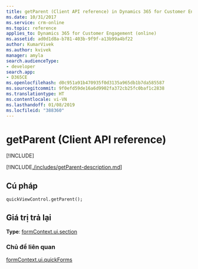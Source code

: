 ```yaml
---
title: getParent (Client API reference) in Dynamics 365 for Customer Engagement| MicrosoftDocs
ms.date: 10/31/2017
ms.service: crm-online
ms.topic: reference
applies_to: Dynamics 365 for Customer Engagement (online)
ms.assetid: ad0d1d8a-b781-403b-9f9f-a13b99a4bf22
author: KumarVivek
ms.author: kvivek
manager: amyla
search.audienceType:
- developer
search.app:
- D365CE
ms.openlocfilehash: d0c951a91b470935f0d3135a965db1b7da585587
ms.sourcegitcommit: 9f0efd59de16a6d9902fa372cb25fc0baf1c2838
ms.translationtype: HT
ms.contentlocale: vi-VN
ms.lasthandoff: 01/08/2019
ms.locfileid: "388360"
---
```

# <a name="getparent-client-api-reference"></a>getParent (Client API reference)

[!INCLUDE[](../../../../includes/cc_applies_to_update_9_0_0.md)]

[!INCLUDE[./includes/getParent-description.md](./includes/getParent-description.md)]

## <a name="syntax"></a>Cú pháp

`quickViewControl.getParent();`

## <a name="return-value"></a>Giá trị trả lại

**Type**: [formContext.ui.section](../formContext-ui-sections.md)

### <a name="related-topics"></a>Chủ đề liên quan

[formContext.ui.quickForms](../formContext-ui-quickForms.md)



